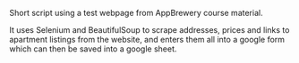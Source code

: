 Short script using a test webpage from AppBrewery course material.

It uses Selenium and BeautifulSoup to scrape addresses, prices and links to apartment listings from the website, and enters them all into a google form which can then be saved into a google sheet.

